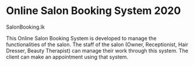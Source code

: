 # Online Salon Booking System 2020

SalonBooking.lk 

This Online Salon Booking System is developed to manage the functionalities of the salon. The staff of the salon (Owner, Receptionist, Hair Dresser, Beauty Therapist) can manage their work through this system. The client can make an appointment using that system. 
